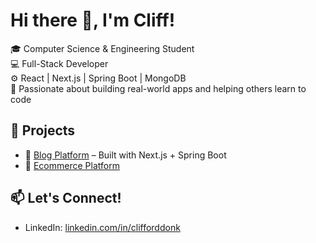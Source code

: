 # Hi there 👋, I'm Cliff!

🎓 Computer Science & Engineering Student  
💻 Full-Stack Developer  
⚙️ React | Next.js | Spring Boot | MongoDB  
🎯 Passionate about building real-world apps and helping others learn to code

## 🚀 Projects
- 🔗 [Blog Platform](https://byteblogg.vercel.app) – Built with Next.js + Spring Boot
- 🔗 [Ecommerce Platform](https://sleepsanctuary.vercel.app)

## 📫 Let's Connect!
- LinkedIn: [linkedin.com/in/clifforddonk](https://linkedin.com/in/clifforddonk)

